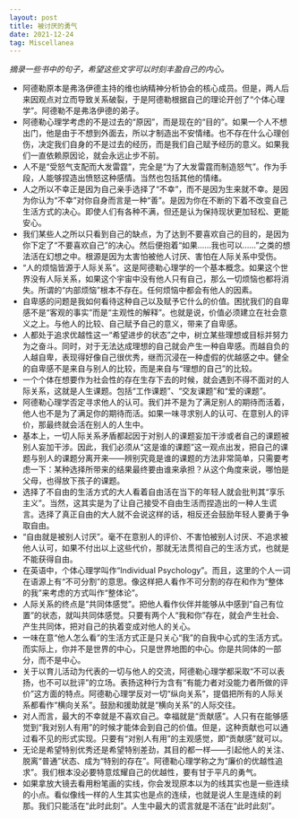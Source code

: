 ```yaml
---
layout: post
title: 被讨厌的勇气
date: 2021-12-24
tag: Miscellanea
---
```


*摘录一些书中的句子，希望这些文字可以时刻丰盈自己的内心。*

- 阿德勒原本是弗洛伊德主持的维也纳精神分析协会的核心成员。但是，两人后来因观点对立而导致关系破裂，于是阿德勒根据自己的理论开创了“个体心理学”。阿德勒不是弗洛伊德的弟子。
- 阿德勒心理学考虑的不是过去的“原因”，而是现在的“目的”。如果一个人不想出门，他是由于不想到外面去，所以才制造出不安情绪。也不存在什么心理创伤，决定我们自身的不是过去的经历，而是我们自己赋予经历的意义。如果我们一直依赖原因论，就会永远止步不前。
- 人不是“受怒气支配而大发雷霆”，完全是“为了大发雷霆而制造怒气”。作为手段，人能够捏造出愤怒这种感情。当然也包括其他的情绪。
- 人之所以不幸正是因为自己亲手选择了“不幸”，而不是因为生来就不幸。是因为你认为“不幸”对你自身而言是一种“善”。是因为你在不断的下着不改变自己生活方式的决心。即使人们有各种不满，但还是认为保持现状更加轻松、更能安心。
- 我们某些人之所以只看到自己的缺点，为了达到不要喜欢自己的目的，是因为你下定了“不要喜欢自己”的决心。然后便抱着“如果……我也可以……”之类的想法活在幻想之中。根源是因为太害怕被他人讨厌、害怕在人际关系中受伤。
- “人的烦恼皆源于人际关系”。这是阿德勒心理学的一个基本概念。如果这个世界没有人际关系，如果这个宇宙中没有他人只有自己，那么一切烦恼也都将消失。所谓的“内部烦恼”根本不存在。任何烦恼中都会有他人的因素。
- 自卑感的问题是我如何看待这种自己以及赋予它什么的价值。困扰我们的自卑感不是“客观的事实”而是“主观性的解释”。也就是说，价值必须建立在社会意义之上。与他人的比较、自己赋予自己的意义，带来了自卑感。
- 人都处于追求优越性这一“希望进步的状态”之中，树立某些理想或目标并努力为之奋斗。同时，对于无法达成理想的自己就会产生一种自卑感。而越自负的人越自卑，表现得好像自己很优秀，继而沉浸在一种虚假的优越感之中。健全的自卑感不是来自与别人的比较，而是来自与“理想的自己”的比较。
- 一个个体在想要作为社会性的存在生存下去的时候，就会遇到不得不面对的人际关系，这就是人生课题。包括“工作课题”、“交友课题”和“爱的课题”。
- 阿德勒心理学否定寻求他人的认可。我们并不是为了满足别人的期待而活着，他人也不是为了满足你的期待而活。如果一味寻求别人的认可、在意别人的评价，那最终就会活在别人的人生中。
- 基本上，一切人际关系矛盾都起因于对别人的课题妄加干涉或者自己的课题被别人妄加干涉。因此，我们必须从“这是谁的课题”这一观点出发，把自己的课题与别人的课题分离开来——辨别究竟是谁的课题的方法非常简单，只需要考虑一下：某种选择所带来的结果最终要由谁来承担？从这个角度来说，哪怕是父母，也得放下孩子的课题。
- 选择了不自由的生活方式的大人看着自由活在当下的年轻人就会批判其“享乐主义”。当然，这其实是为了让自己接受不自由生活而捏造出的一种人生谎言。选择了真正自由的大人就不会说这样的话，相反还会鼓励年轻人要勇于争取自由。
- “自由就是被别人讨厌”。毫不在意别人的评价、不害怕被别人讨厌、不追求被他人认可，如果不付出以上这些代价，那就无法贯彻自己的生活方式，也就是不能获得自由。
- 在英语中，个体心理学叫作“Individual Psychology”。而且，这里的个人一词在语源上有“不可分割”的意思。像这样把人看作不可分割的存在和作为“整体的我”来考虑的方式叫作“整体论”。
- 人际关系的终点是“共同体感觉”。把他人看作伙伴并能够从中感到“自己有位置”的状态，就叫共同体感觉。只要有两个人“我和你”存在，就会产生社会、产生共同体，把对自己的执着变成对他人的关心。
- 一味在意“他人怎么看”的生活方式正是只关心“我”的自我中心式的生活方式。而实际上，你并不是世界的中心，只是世界地图的中心。你是共同体的一部分，而不是中心。
- 关于以育儿活动为代表的一切与他人的交流，阿德勒心理学都采取“不可以表扬，也不可以批评”的立场。表扬这种行为含有“有能力者对没能力者所做的评价”这方面的特点。阿德勒心理学反对一切“纵向关系”，提倡把所有的人际关系都看作“横向关系”。鼓励和援助就是“横向关系”的人际交往。
- 对人而言，最大的不幸就是不喜欢自己。幸福就是“贡献感”。人只有在能够感觉到“我对别人有用”的时候才能体会到自己的价值。但是，这种贡献也可以通过看不见的形式实现。只要有“对别人有用”的主观感觉，即“贡献感”就可以。
- 无论是希望特别优秀还是希望特别差劲，其目的都一样——引起他人的关注、脱离“普通”状态、成为“特别的存在”。阿德勒心理学称之为“廉价的优越性追求”。我们根本没必要特意炫耀自己的优越性，要有甘于平凡的勇气。
- 如果拿放大镜去看用粉笔画的实线，你会发现原本以为的线其实也是一些连续的小点。看似像线一样的人生其实也是点的连续，也就是说人生是连续的刹那。我们只能活在“此时此刻”。人生中最大的谎言就是不活在“此时此刻”。
